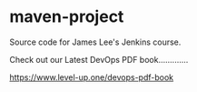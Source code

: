 # maven-project
Source code for James Lee's Jenkins course.

Check out our Latest DevOps PDF book.............

https://www.level-up.one/devops-pdf-book
